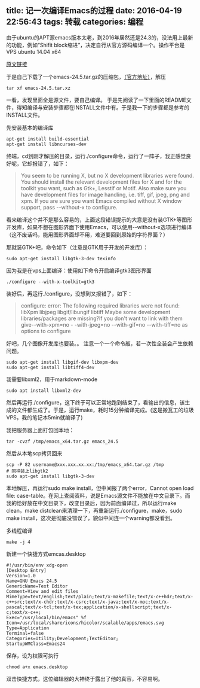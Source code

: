 title: 记一次编译Emacs的过程
date: 2016-04-19 22:56:43
tags: 转载
categories: 编程
---
由于ubuntu的APT源emacs版本太老，到2016年居然还是24.3的，没法用上最新的功能，例如“Shifit block缩进”，决定自行从官方源码编译一个。操作平台是VPS ubuntu 14.04 x64
<!-- more -->
[原文链接](http://blog.chinaunix.net/uid-28977986-id-3852467.html)

于是自己下载了一个emacs-24.5.tar.gz的压缩包，[（官方地址）](http://ftp.gnu.org/gnu/emacs/)，解压
	
    tar xf emacs-24.5.tar.xz 

一看，发现里面全是源文件，要自己编译。
于是先阅读了一下里面的README文件，得知编译与安装步骤都在INSTALL文件中有。于是我一下的步骤都是参考的INSTALL文件。

先安装基本的编译库

	apt-get install build-essential
	apt-get install libncurses-dev

终端，cd到刚才解压的目录，运行./configure命令，运行了一阵子，我正感觉良好呢，它却报错了，如下：

> You seem to be running X, but no X development libraries were found. You should install the relevant development files for X
> and for the toolkit you want, such as Gtk+, Lesstif or Motif. Also make sure you have development files for image handling, i.e.
> tiff, gif, jpeg, png and xpm. If you are sure you want Emacs compiled without X window support, pass \-\-without-x
> to configure.

看来编译这个并不是那么容易的，上面这段错误提示的大意是没有装GTK+等图形开发库，如果不想在图形界面下使用Emacs，可以使用--without-x选项进行编译（这不废话吗，能用图形界面却不用，难道要回到原始的字符界面？）

那就装GTK+吧，命令如下（注意是GTK用于开发的开发库）：

	sudo apt-get install libgtk-3-dev texinfo

因为我是在vps上面编译：使用如下命令开启编译gtk3图形界面

	./configure --with-x-toolkit=gtk3

装好后，再运行./configure，没想到又报错了，如下：

> configure: error: The following required libraries were not found:
> libXpm libjpeg libgif/libungif libtiff
> Maybe some development libraries/packages are missing?If you don't want to link 
> with them give\-\-with-xpm=no -
-with-jpeg=no \-\-with-gif=no \-\-with-tiff=no as options to configure


好吧，几个图像开发库也要装。。
注意一个一个命令敲，若一次性全装会产生依赖问题。

	sudo apt-get install libgif-dev libxpm-dev
    sudo apt-get install libtiff4-dev

我需要libxml2，用于markdown-mode

	sudo apt install libxml2-dev

然后再运行./configure，这下终于可以正常地跑到结束了，看输出的信息，该生成的文件都生成了。于是，运行make，耗时15分钟编译完成。(这是搬瓦工的垃圾VPS，我的笔记本5min就编译了)

我把服务器上面打包回本地：

	tar -cvzf /tmp/emacs_x64.tar.gz emacs_24.5

然后从本地scp拷贝回来

	scp -P 82 username@xxx.xxx.xx.xx:/tmp/emacs_x64.tar.gz /tmp
    # 同样装上libgtk2
    sudo apt-get install libgtk-3-dev

本地解压，再运行sudo make install，但中间报了两个error，Cannot open load file: case-table。在网上查阅资料，说是Emacs源文件不能放在中文目录下。而我的恰好放在中文目录下，改变目录后，因为前面编译过，所以运行make clean，make distclean来清理一下，再重新运行./configure，make，sudo make install，这次是彻底没错误了，貌似中间连一个warning都没看到。

多线程编译

	make -j 4

新建一个快捷方式emcas.desktop

    #!/usr/bin/env xdg-open
    [Desktop Entry]
    Version=1.0
    Name=GNU Emacs 24.5
    GenericName=Text Editor
    Comment=View and edit files
    MimeType=text/english;text/plain;text/x-makefile;text/x-c++hdr;text/x-c++src;text/x-chdr;text/x-csrc;text/x-java;text/x-moc;text/x-pascal;text/x-tcl;text/x-tex;application/x-shellscript;text/x-c;text/x-c++;
    Exec="/usr/local/bin/emacs" %f
    Icon=/usr/local/share/icons/hicolor/scalable/apps/emacs.svg
    Type=Application
    Terminal=false
    Categories=Utility;Development;TextEditor;
    StartupWMClass=Emacs24

保存，设为权限可执行

	chmod a+x emacs.desktop
    
双击快捷方式，这位编辑器的大神终于露出了他的真容，不容易啊。